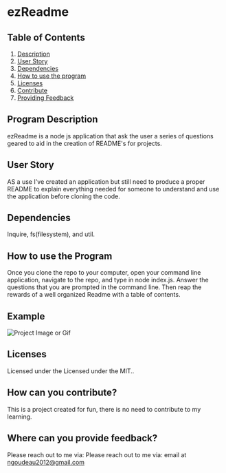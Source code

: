 
# ezReadme

## Table of Contents
1. [Description](#program-description)
2. [User Story](#user-story)
3. [Dependencies](#dependencies)
4. [How to use the program](#how-to-use-the-program)
5. [Licenses](#licenses)
6. [Contribute](#how-can-you-contribute?)
7. [Providing Feedback](#where-can-you-provide-feedback?)
    
## Program Description
ezReadme is a node js application that ask the user a series of questions geared to aid in the creation of README's for projects.
    
## User Story
AS a use I've created an application but still need to produce a proper README to explain everything needed for someone to understand and use the application before cloning the code.
    
## Dependencies
Inquire, fs(filesystem), and util.
    
## How to use the Program
Once you clone the repo to your computer, open your command line application, navigate to the repo, and type in node index.js. Answer the questions that you are prompted in the command line. Then reap the rewards of a well organized Readme with a table of contents.

## Example
![Project Image or Gif](../assets/readme.gif)
    
## Licenses
Licensed under the Licensed under the MIT..
    
## How can you contribute?
This is a project created for fun, there is no need to contribute to my learning.
    
## Where can you provide feedback?
Please reach out to me via: Please reach out to me via: email at ngoudeau2012@gmail.com
  